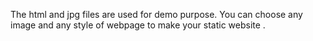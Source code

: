 The html and jpg files are used for demo purpose. You can choose any image and any style of webpage to make your static website .
